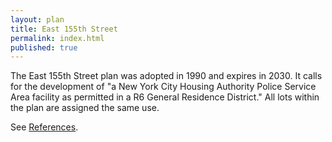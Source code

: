 ```yaml
---
layout: plan
title: East 155th Street
permalink: index.html
published: true
---
```


The East 155th Street plan was adopted in 1990 and expires in 2030. It calls for the development of "a New York City Housing Authority Police Service Area facility as permitted in a R6 General Residence District." All lots within the plan are assigned the same use.

See [References](http://www.urbanreviewer.org/#page=references.html). 